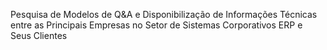 Pesquisa de Modelos de Q&A e Disponibilização de Informações Técnicas entre as Principais Empresas no Setor de Sistemas Corporativos ERP e Seus Clientes

<!--
Resultados esperados:

    Uma lista curada com as principais empresas e seus sistemas
    Descrição dos modelos de comunicação e dados das empresas e seus sistemas
    Exemplos de comunicação e de dados
-->
